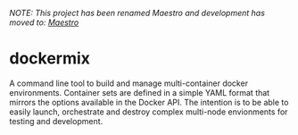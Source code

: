 
*NOTE: This project has been renamed Maestro and development has moved to: [Maestro](https://github.com/toscanini/maestro)* 

dockermix
============

A command line tool to build and manage multi-container docker environments. Container sets are defined in a simple YAML format that mirrors the options available in the Docker API. The intention is to be able to easily launch, orchestrate and destroy complex multi-node envionments for testing and development.

